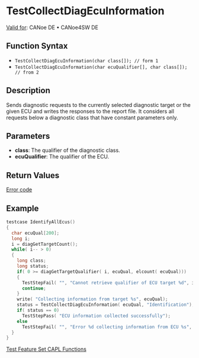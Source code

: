 # TestCollectDiagEcuInformation

[Valid for](../../../Shared/FeatureAvailability.md): CANoe DE • CANoe4SW DE

## Function Syntax

- `TestCollectDiagEcuInformation(char class[]); // form 1`
- `TestCollectDiagEcuInformation(char ecuQualifier[], char class[]); // from 2`

## Description

Sends diagnostic requests to the currently selected diagnostic target or the given ECU and writes the responses to the report file. It considers all requests below a diagnostic class that have constant parameters only.

## Parameters

- **class**: The qualifier of the diagnostic class.
- **ecuQualifier**: The qualifier of the ECU.

## Return Values

[Error code](../../Diagnostics/CAPLfunctionsDiagnosticsErrorCode.md)

## Example

```c
testcase IdentifyAllEcus()
{
  char ecuQual[200];
  long i;
  i = diagGetTargetCount();
  while( i-- > 0)
  {
    long class;
    long status;
    if( 0 >= diagGetTargetQualifier( i, ecuQual, elcount( ecuQual)))
    {
      TestStepFail( "", "Cannot retrieve qualifier of ECU target %d", i);
      continue;
    }
    write( "Collecting information from target %s", ecuQual);
    status = TestCollectDiagEcuInformation( ecuQual, "Identification");
    if( status == 0)
      TestStepPass( "ECU information collected successfully");
    else
      TestStepFail( "", "Error %d collecting information from ECU %s", status, ecuQual);
  }
}
```

[Test Feature Set CAPL Functions](../CAPLfunctionsTFSOverview.md)
